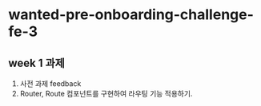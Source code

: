 # wanted-pre-onboarding-challenge-fe-3
## week 1 과제
1. 사전 과제 feedback
2. Router, Route 컴포넌트를 구현하여 라우팅 기능 적용하기.

